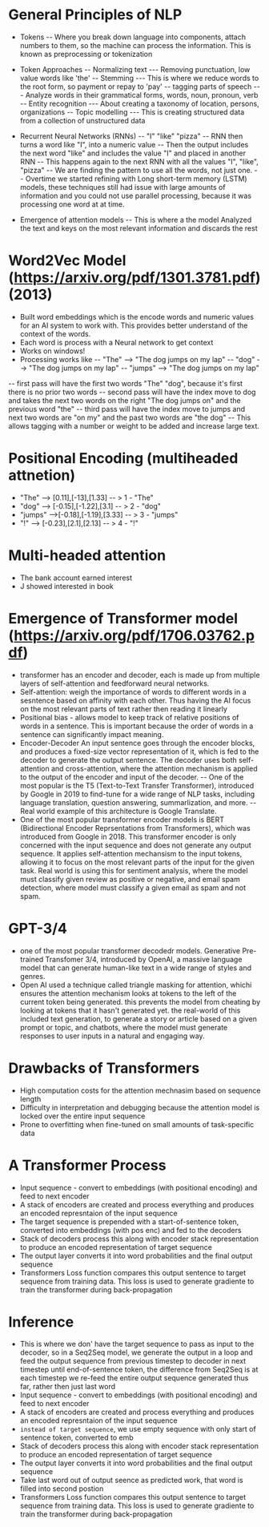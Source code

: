 # General Principles of NLP
- Tokens
-- Where you break down language into components, attach numbers to them, so the machine can process the information. This is known as preprocessing or tokenization
- Token Approaches
-- Normalizing text
--- Removing punctuation, low value words like 'the'
-- Stemming
--- This is where we reduce words to the root form, so payment or repay to 'pay'
-- tagging parts of speech
--- Analyze words in their grammatical forms, words, noun, pronoun, verb
-- Entity recognition
--- About creating a taxonomy of location, persons, organizations
-- Topic modelling
--- This is creating structured data from a collection of unstructured data

- Recurrent Neural Networks (RNNs)
-- "I" "like" "pizza" 
-- RNN then turns a word like "I", into a numeric value
-- Then the output includes the next word "like" and includes the value "I" and placed in another RNN
-- This happens again to the next RNN with all the values "I", "like", "pizza"
-- We are finding the pattern to use all the words, not just one. 
-- Overtime we started refining with Long short-term memory (LSTM) models, these techniques still had issue with large amounts of information and  you could not use parallel processing, because it was processing one word at at time.
- Emergence of attention models
-- This is where a the model Analyzed the text and keys on the most relevant information and discards the rest
# Word2Vec Model (https://arxiv.org/pdf/1301.3781.pdf) (2013)
- Built word embeddings which is the encode words and numeric values for an AI system to work with. This provides better understand of the context of the words.  
- Each word is process with a Neural network to get context
- Works on windows!
- Processing works like
-- "The" --> "The dog jumps on my lap" 
-- "dog" --> "The dog jumps on my lap"
-- "jumps" --> "The dog jumps on my lap"

-- first pass will have the first two words "The" "dog", because it's first there is no prior two words
-- second pass will have the index move to dog and takes the next two words on the right "The dog jumps on" and the previous word "the"
-- third pass will have the index move to jumps and next two words are "on my" and the past two words are "the dog" 
-- This allows tagging with a number or weight to be added and increase large text. 
# Positional Encoding (multiheaded attnetion)
- "The" --> [0.11],[-13],[1.33] -- > 1 - "The" 
- "dog" --> [-0.15],[-1.22],[3.1] -- > 2 - "dog" 
- "jumps" -->[-0.18],[-1.19],[3.33] -- > 3 - "jumps"
- "!" --> [-0.23],[2.1],[2.13] -- > 4 - "!"

# Multi-headed attention
- The bank account earned interest
- J showed interested in book


# Emergence of Transformer model (https://arxiv.org/pdf/1706.03762.pdf) 
- transformer has an encoder and decoder, each is made up from multiple layers of self-attention and feedforward neural networks. 
- Self-attention: weigh the importance of words to different words in a sesntence based on affinity with each other. Thus having the AI focus on the most relevant parts of text rather then reading it linearly
- Positional bias - allows model to keep track of relative positions of words in a sentence. This is important because the order of words in a sentence can significantly impact meaning.
- Encoder-Decoder An input sentence goes through the encoder blocks, and produces a fixed-size vector representation of it, which is fed to the decoder to generate the output sentence. The decoder uses both self-attention and cross-attention, where the attention mechanism is applied to the output of the encoder and input of the decoder. 
-- One of the most popular is the T5 (Text-to-Text Transfer Transformer), introduced by Google in 2019 to find-tune for a wide range of NLP tasks, including language translation, question answering, summarlization, and more. 
-- Real world example of this architecture is Google Translate.
- One of the most popular transformer encoder models is BERT (Bidirectional Encoder Reprsentations from Transformers), which was introduced from Google in 2018. This transformer encoder is only concerned with the input sequence and does not generate any output sequence. It applies self-attention mechansism to the input tokens, allowing it to focus on the most relevant parts of the input for the given task. Real world is using this for sentiment analysis, where the model must classify given review as positive or negative, and email spam detection, where model must classify a given email as spam and not spam.
# GPT-3/4 
- one of the most popular transformer decodedr models. Generative Pre-trained Transfomer 3/4, introduced by OpenAI, a massive language model that can generate human-like text in a wide range of styles and genres. 
- Open AI used a technique called triangle masking for attention, whichi ensures the attention mechanism looks at tokens to the left of the current token being generated. this prevents the model from cheating by looking at tokens that it hasn't generated yet. the real-world of this included text generation, to generate a story or article based on a given prompt or topic, and chatbots, where the model must generate responses to user inputs in a natural and engaging way. 
# Drawbacks of Transformers
- High computation costs for the attention mechnasim based on sequence length
- Difficulty in interpretation and debugging because the attention model is locked over the entire input sequence
- Prone to overfitting when fine-tuned on small amounts of task-specific data

# A Transformer Process
- Input sequence - convert to embeddings (with positional encoding) and feed to next encoder
- A stack of encoders are created and process everything and produces an encoded represntaion of the input sequence
- The target sequence is prepended with a start-of-sentence token, converted into embeddings (with pos enc) and fed to the decoders
- Stack of decoders process this along with encoder stack representation to produce an encoded representation of target sequence
- The output layer converts it into word probabilities and the final output sequence
- Transformers Loss function compares this output sentence to target sequence from training data. This loss is used to generate gradiente to train the transformer during back-propagation

# Inference
- This is where we don' have the target sequence to pass as input to the decoder, so in a Seq2Seq model, we generate the output in a loop and feed the output sequence from previous timestep to decoder in next timestep until end-of-sentence token, the difference from Seq2Seq is at each timestep we re-feed the entire output sequence generated thus far, rather then just last word
- Input sequence - convert to embeddings (with positional encoding) and feed to next encoder
- A stack of encoders are created and process everything and produces an encoded represntaion of the input sequence
- ```instead of target sequence```, we use empty sequence with only start of sentence token, converted to emb
- Stack of decoders process this along with encoder stack representation to produce an encoded representation of target sequence
- The output layer converts it into word probabilities and the final output sequence
- Take last word out of output seence as predicted work, that word is filled into second postion 
- Transformers Loss function compares this output sentence to target sequence from training data. This loss is used to generate gradiente to train the transformer during back-propagation
